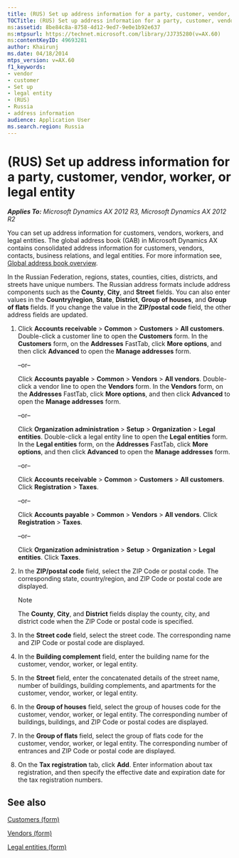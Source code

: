 ```yaml
---
title: (RUS) Set up address information for a party, customer, vendor, worker, or  legal entity
TOCTitle: (RUS) Set up address information for a party, customer, vendor, worker, or  legal entity
ms:assetid: 8be84c8a-8758-4d12-9ed7-9e0e1b92e637
ms:mtpsurl: https://technet.microsoft.com/library/JJ735280(v=AX.60)
ms:contentKeyID: 49693281
author: Khairunj
ms.date: 04/18/2014
mtps_version: v=AX.60
f1_keywords:
- vendor
- customer
- Set up
- legal entity
- (RUS)
- Russia
- address information
audience: Application User
ms.search.region: Russia
---
```


# (RUS) Set up address information for a party, customer, vendor, worker, or legal entity 


_**Applies To:** Microsoft Dynamics AX 2012 R3, Microsoft Dynamics AX 2012 R2_

You can set up address information for customers, vendors, workers, and legal entities. The global address book (GAB) in Microsoft Dynamics AX contains consolidated address information for customers, vendors, contacts, business relations, and legal entities. For more information see, [Global address book overview](global-address-book-overview.md).

In the Russian Federation, regions, states, counties, cities, districts, and streets have unique numbers. The Russian address formats include address components such as the **County**, **City**, and **Street** fields. You can also enter values in the **Country/region**, **State**, **District**, **Group of houses**, and **Group of flats** fields. If you change the value in the **ZIP/postal code** field, the other address fields are updated.

1.  Click **Accounts receivable** \> **Common** \> **Customers** \> **All customers**. Double-click a customer line to open the **Customers** form. In the **Customers** form, on the **Addresses** FastTab, click **More options**, and then click **Advanced** to open the **Manage addresses** form.
    
    –or–
    
    Click **Accounts payable** \> **Common** \> **Vendors** \> **All vendors**. Double-click a vendor line to open the **Vendors** form. In the **Vendors** form, on the **Addresses** FastTab, click **More options**, and then click **Advanced** to open the **Manage addresses** form.
    
    –or–
    
    Click **Organization administration** \> **Setup** \> **Organization** \> **Legal entities**. Double-click a legal entity line to open the **Legal entities** form. In the **Legal entities** form, on the **Addresses** FastTab, click **More options**, and then click **Advanced** to open the **Manage addresses** form.
    
    –or–
    
    Click **Accounts receivable** \> **Common** \> **Customers** \> **All customers**. Click **Registration** \> **Taxes**.
    
    –or–
    
    Click **Accounts payable** \> **Common** \> **Vendors** \> **All vendors**. Click **Registration** \> **Taxes**.
    
    –or–
    
    Click **Organization administration** \> **Setup** \> **Organization** \> **Legal entities**. Click **Taxes**.

2.  In the **ZIP/postal code** field, select the ZIP Code or postal code. The corresponding state, country/region, and ZIP Code or postal code are displayed.
    

    > [!NOTE]
    > <P>The <STRONG>County</STRONG>, <STRONG>City</STRONG>, and <STRONG>District</STRONG> fields display the county, city, and district code when the ZIP Code or postal code is specified.</P>



3.  In the **Street code** field, select the street code. The corresponding name and ZIP Code or postal code are displayed.

4.  In the **Building complement** field, enter the building name for the customer, vendor, worker, or legal entity.

5.  In the **Street** field, enter the concatenated details of the street name, number of buildings, building complements, and apartments for the customer, vendor, worker, or legal entity.

6.  In the **Group of houses** field, select the group of houses code for the customer, vendor, worker, or legal entity. The corresponding number of buildings, buildings, and ZIP Code or postal codes are displayed.

7.  In the **Group of flats** field, select the group of flats code for the customer, vendor, worker, or legal entity. The corresponding number of entrances and ZIP Code or postal code are displayed.

8.  On the **Tax registration** tab, click **Add**. Enter information about tax registration, and then specify the effective date and expiration date for the tax registration numbers.

## See also

[Customers (form)](https://technet.microsoft.com/library/aa590606\(v=ax.60\))

[Vendors (form)](https://technet.microsoft.com/library/aa592162\(v=ax.60\))

[Legal entities (form)](https://technet.microsoft.com/library/hh242860\(v=ax.60\))

  


